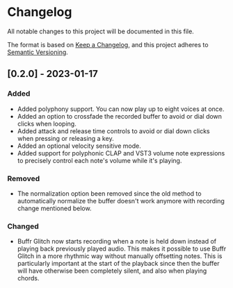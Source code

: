 # Changelog

All notable changes to this project will be documented in this file.

The format is based on [Keep a Changelog](https://keepachangelog.com/en/1.0.0/),
and this project adheres to [Semantic
Versioning](https://semver.org/spec/v2.0.0.html).

## [0.2.0] - 2023-01-17

### Added

- Added polyphony support. You can now play up to eight voices at once.
- Added an option to crossfade the recorded buffer to avoid or dial down clicks
  when looping.
- Added attack and release time controls to avoid or dial down clicks when
  pressing or releasing a key.
- Added an optional velocity sensitive mode.
- Added support for polyphonic CLAP and VST3 volume note expressions to
  precisely control each note's volume while it's playing.

### Removed

- The normalization option been removed since the old method to automatically
  normalize the buffer doesn't work anymore with recording change mentioned
  below.

### Changed

- Buffr Glitch now starts recording when a note is held down instead of playing
  back previously played audio. This makes it possible to use Buffr Glitch in a
  more rhythmic way without manually offsetting notes. This is particularly
  important at the start of the playback since then the buffer will have
  otherwise been completely silent, and also when playing chords.
